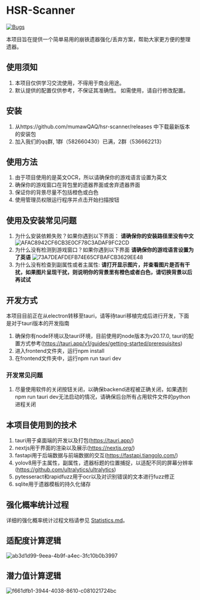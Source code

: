 # HSR-Scanner
[![Bugs](https://sonarcloud.io/api/project_badges/measure?project=mumawQAQ_hsr-scanner&metric=bugs)](https://sonarcloud.io/summary/new_code?id=mumawQAQ_hsr-scanner)

本项目旨在提供一个简单易用的崩铁遗器强化/丢弃方案，帮助大家更方便的整理遗器。

## 使用须知
1. 本项目仅供学习交流使用，不得用于商业用途。
2. 默认提供的配置仅供参考，不保证其准确性。 如需使用，请自行修改配置。

## 安装
1. 从https://github.com/mumawQAQ/hsr-scanner/releases 中下载最新版本的安装包
2. 加入我们的qq群, 1群（582660430）已满，2群（536662213）

## 使用方法
1. 由于项目使用的是英文OCR，所以请确保你的游戏语言设置为英文
2. 确保你的游戏窗口在背包里的遗器界面或舍弃遗器界面
3. 保证你的背景尽量不包括橙色或白色
4. 使用管理员权限运行程序并点击开始扫描按钮

## 使用及安装常见问题
1. 为什么安装依赖失败？如果你遇到以下界面：
**请确保你的安装路径里没有中文**
![AFAC8942CF6CB3E0CF78C3ADAF9FC2CD](https://github.com/user-attachments/assets/63a78d2d-1b31-4183-84b2-5142e9bce641)
2. 为什么没有检测到游戏窗口？如果你遇到以下界面
**请确保你的游戏语言设置为了英语**
![73A7DEAFDEFB74E65CFBAFCB3629EE48](https://github.com/user-attachments/assets/fe03c732-bfc7-4003-ac47-6dcc411a54dc)
3. 为什么没有检查到副属性或者主属性:
**请打开显示图片，并查看图片是否有干扰，如果图片呈现干扰，则说明你的背景里有橙色或者白色，请切换背景以后再试试**

## 开发方式
本项目目前正在从electron转移至tauri，请等待tauri移植完成后进行开发，下面是对于tauri版本的开发指南
1. 确保你有node环境以及tauri环境，目前使用的node版本为v20.17.0, tauri的配置方式参考(https://tauri.app/v1/guides/getting-started/prerequisites)
2. 进入frontend文件夹，运行npm install
3. 在frontend文件夹中，运行npm run tauri dev

### 开发常见问题
1. 尽量使用软件的关闭按钮关闭，以确保backend进程被正确关闭，如果遇到npm run tauri dev无法启动的情况，请确保后台所有占用软件文件的python进程关闭

## 本项目使用到的技术
1. tauri用于桌面端的开发以及打包(https://tauri.app/)
2. nextjs用于界面的渲染以及展示(https://nextjs.org/)
3. fastapi用于后端数据与前端数据的交互(https://fastapi.tiangolo.com/)
4. yolov8用于主属性，副属性，遗器标题的位置捕捉，以适配不同的屏幕分辨率(https://github.com/ultralytics/ultralytics)
5. pytesseract和rapidfuzz用于ocr以及对识别错误的文本进行fuzz修正
6. sqlite用于遗器模板的持久化储存

## 强化概率统计过程
详细的强化概率统计过程文档请参见 [Statistics.md](Statistics.md)。

## 适配度计算逻辑
![ab3d1d99-9eea-4b9f-a4ec-3fc10b0b3997](https://github.com/user-attachments/assets/6438cec1-989d-4a99-802e-feed8a64398e)

## 潜力值计算逻辑
![f661dfb1-3944-4038-8610-c081021724bc](https://github.com/user-attachments/assets/0f46e4cd-517a-499e-a273-553f2acf872a)

